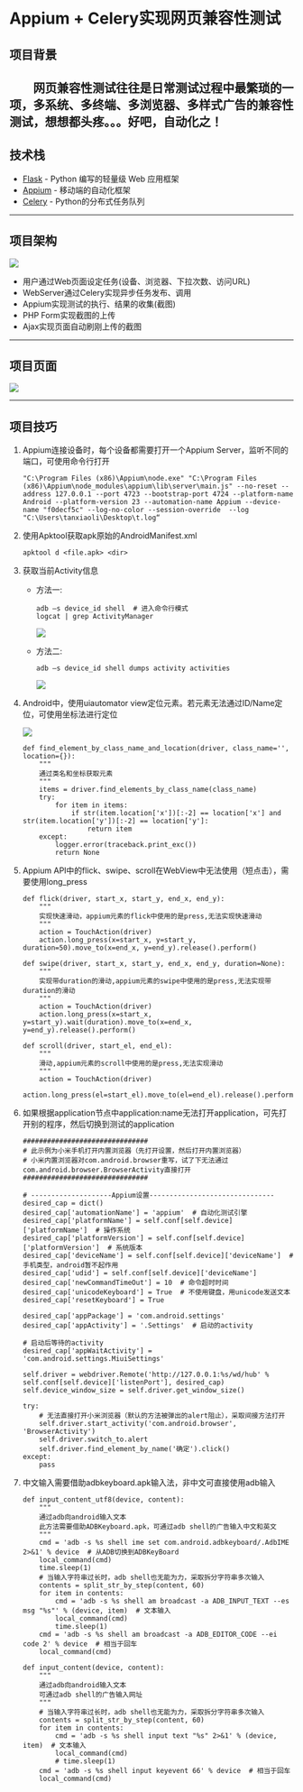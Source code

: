 # Appium + Celery实现网页兼容性测试

## 项目背景

&emsp;&emsp;网页兼容性测试往往是日常测试过程中最繁琐的一项，多系统、多终端、多浏览器、多样式广告的兼容性测试，想想都头疼。。。好吧，自动化之！
---
## 技术栈

- [Flask](http://flask.pocoo.org/) - Python 编写的轻量级 Web 应用框架
- [Appium](http://appium.io/slate/en/master/?python#about-appium) - 移动端的自动化框架
- [Celery](http://docs.jinkan.org/docs/celery/) - Python的分布式任务队列

---
## 项目架构

![](website/static/framework.png)

- 用户通过Web页面设定任务(设备、浏览器、下拉次数、访问URL)
- WebServer通过Celery实现异步任务发布、调用
- Appium实现测试的执行、结果的收集(截图)
- PHP Form实现截图的上传
- Ajax实现页面自动刷刚上传的截图

---
## 项目页面

![](website/static/homepage.png)

---
## 项目技巧

1.  Appium连接设备时，每个设备都需要打开一个Appium Server，监听不同的端口，可使用命令行打开
    ```
    "C:\Program Files (x86)\Appium\node.exe" "C:\Program Files (x86)\Appium\node_modules\appium\lib\server\main.js" --no-reset --address 127.0.0.1 --port 4723 --bootstrap-port 4724 --platform-name Android --platform-version 23 --automation-name Appium --device-name "f0decf5c" --log-no-color --session-override  --log "C:\Users\tanxiaoli\Desktop\t.log“
    ```

2.  使用Apktool获取apk原始的AndroidManifest.xml
    ```
    apktool d <file.apk> <dir>
    ```

3.  获取当前Activity信息

    * 方法一:
        ```
        adb –s device_id shell  # 进入命令行模式
        logcat | grep ActivityManager
        ```

        ![](website/static/activity_1.png)

    * 方法二:
        ```
        adb –s device_id shell dumps activity activities
        ```

        ![](website/static/activity_2.png)

4.  Android中，使用uiautomator view定位元素。若元素无法通过ID/Name定位，可使用坐标法进行定位

    ![](website/static/uiautomator.png)

    ```
    def find_element_by_class_name_and_location(driver, class_name='', location={}):
        """
        通过类名和坐标获取元素
        """
        items = driver.find_elements_by_class_name(class_name)
        try:
            for item in items:
                if str(item.location['x'])[:-2] == location['x'] and str(item.location['y'])[:-2] == location['y']:
                    return item
        except:
            logger.error(traceback.print_exc())
            return None
    ```

5.  Appium API中的flick、swipe、scroll在WebView中无法使用（短点击），需要使用long_press
    ```
    def flick(driver, start_x, start_y, end_x, end_y):
        """
        实现快速滑动，appium元素的flick中使用的是press,无法实现快速滑动
        """
        action = TouchAction(driver)
        action.long_press(x=start_x, y=start_y, duration=50).move_to(x=end_x, y=end_y).release().perform()

    def swipe(driver, start_x, start_y, end_x, end_y, duration=None):
        """
        实现带duration的滑动,appium元素的swipe中使用的是press,无法实现带duration的滑动
        """
        action = TouchAction(driver)
        action.long_press(x=start_x, y=start_y).wait(duration).move_to(x=end_x, y=end_y).release().perform()

    def scroll(driver, start_el, end_el):
        """
        滑动,appium元素的scroll中使用的是press,无法实现滑动
        """
        action = TouchAction(driver)
        action.long_press(el=start_el).move_to(el=end_el).release().perform()
    ```

6.  如果根据application节点中application:name无法打开application，可先打开别的程序，然后切换到测试的application
    ```
    ###############################
    # 此示例为小米手机打开内置浏览器（先打开设置，然后打开内置浏览器）
    # 小米内置浏览器对com.android.browser重写，试了下无法通过com.android.browser.BrowserActivity直接打开
    ###############################

    # --------------------Appium设置-------------------------------
    desired_cap = dict()
    desired_cap['automationName'] = 'appium'  # 自动化测试引擎
    desired_cap['platformName'] = self.conf[self.device]['platformName']  # 操作系统
    desired_cap['platformVersion'] = self.conf[self.device]['platformVersion']  # 系统版本
    desired_cap['deviceName'] = self.conf[self.device]['deviceName']  # 手机类型，android暂不起作用
    desired_cap['udid'] = self.conf[self.device]['deviceName']
    desired_cap['newCommandTimeOut'] = 10  # 命令超时时间
    desired_cap['unicodeKeyboard'] = True  # 不使用键盘，用unicode发送文本
    desired_cap['resetKeyboard'] = True

    desired_cap['appPackage'] = 'com.android.settings'
    desired_cap['appActivity'] = '.Settings'  # 启动的activity

    # 启动后等待的activity
    desired_cap['appWaitActivity'] = 'com.android.settings.MiuiSettings'

    self.driver = webdriver.Remote('http://127.0.0.1:%s/wd/hub' % self.conf[self.device]['listenPort'], desired_cap)
    self.device_window_size = self.driver.get_window_size()

    try:
        # 无法直接打开小米浏览器（默认的方法被弹出的alert阻止），采取间接方法打开
        self.driver.start_activity('com.android.browser', 'BrowserActivity')
        self.driver.switch_to.alert
        self.driver.find_element_by_name('确定').click()
    except:
        pass
    ```

7.  中文输入需要借助adbkeyboard.apk输入法，非中文可直接使用adb输入
    ```
    def input_content_utf8(device, content):
        """
        通过adb向android输入文本
        此方法需要借助ADBKeyboard.apk，可通过adb shell的广告输入中文和英文
        """
        cmd = 'adb -s %s shell ime set com.android.adbkeyboard/.AdbIME 2>&1' % device  # 从ADB切换到ADBKeyBoard
        local_command(cmd)
        time.sleep(1)
        # 当输入字符串过长时，adb shell也无能为力，采取拆分字符串多次输入
        contents = split_str_by_step(content, 60)
        for item in contents:
            cmd = 'adb -s %s shell am broadcast -a ADB_INPUT_TEXT --es msg "%s"' % (device, item)  # 文本输入
            local_command(cmd)
            time.sleep(1)
        cmd = 'adb -s %s shell am broadcast -a ADB_EDITOR_CODE --ei code 2' % device  # 相当于回车
        local_command(cmd)

    def input_content(device, content):
        """
        通过adb向android输入文本
        可通过adb shell的广告输入网址
        """
        # 当输入字符串过长时，adb shell也无能为力，采取拆分字符串多次输入
        contents = split_str_by_step(content, 60)
        for item in contents:
            cmd = 'adb -s %s shell input text "%s" 2>&1' % (device, item)  # 文本输入
            local_command(cmd)
            # time.sleep(1)
        cmd = 'adb -s %s shell input keyevent 66' % device  # 相当于回车
        local_command(cmd)
    ```






